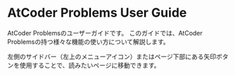 # AtCoder Problems User Guide

AtCoder Problemsのユーザーガイドです。
このガイドでは、AtCoder Problemsの持つ様々な機能の使い方について解説します。

左側のサイドバー（左上のメニューアイコン）またはページ下部にある矢印ボタンを使用することで、読みたいページに移動できます。